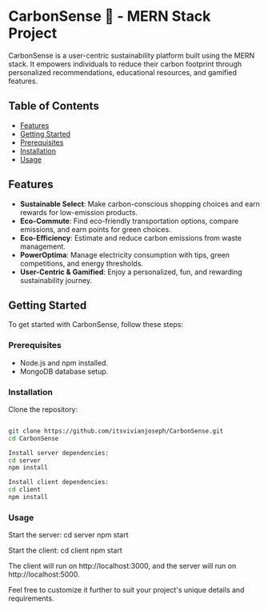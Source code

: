 # CarbonSense 🌱 - MERN Stack Project

CarbonSense is a user-centric sustainability platform built using the MERN stack. It empowers individuals to reduce their carbon footprint through personalized recommendations, educational resources, and gamified features.

## Table of Contents
- [Features](#features)
- [Getting Started](#getting-started)
- [Prerequisites](#prerequisites)
- [Installation](#installation)
- [Usage](#usage)

## Features

- **Sustainable Select**: Make carbon-conscious shopping choices and earn rewards for low-emission products.
- **Eco-Commute**: Find eco-friendly transportation options, compare emissions, and earn points for green choices.
- **Eco-Efficiency**: Estimate and reduce carbon emissions from waste management.
- **PowerOptima**: Manage electricity consumption with tips, green competitions, and energy thresholds.
- **User-Centric & Gamified**: Enjoy a personalized, fun, and rewarding sustainability journey.

## Getting Started

To get started with CarbonSense, follow these steps:

### Prerequisites

- Node.js and npm installed.
- MongoDB database setup.

### Installation

Clone the repository:

```bash

git clone https://github.com/itsvivianjoseph/CarbonSense.git
cd CarbonSense

Install server dependencies:
cd server
npm install

Install client dependencies:
cd client
npm install

```
### Usage

Start the server:
cd server
npm start

Start the client:
cd client
npm start

The client will run on http://localhost:3000, and the server will run on http://localhost:5000.


Feel free to customize it further to suit your project's unique details and requirements.

